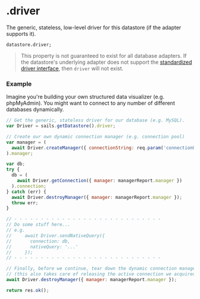 # .driver

The generic, stateless, low-level driver for this datastore (if the adapter supports it).

```usage
datastore.driver;
```

> This property is not guaranteed to exist for all database adapters.  If the datastore's underlying adapter does not support the [standardized driver interface](https://github.com/node-machine/driver-interface), then `driver` will not exist.


### Example

Imagine you're building your own structured data visualizer (e.g. phpMyAdmin).  You might want to connect to any number of different databases dynamically.

```javascript
// Get the generic, stateless driver for our database (e.g. MySQL).
var Driver = sails.getDatastore().driver;

// Create our own dynamic connection manager (e.g. connection pool)
var manager = (
  await Driver.createManager({ connectionString: req.param('connectionUrl') })
).manager;

var db;
try {
  db = (
    await Driver.getConnection({ manager: managerReport.manager })
  ).connection;
} catch (err) {
  await Driver.destroyManager({ manager: managerReport.manager });
  throw err;
}

// - - - - - - - - - - - - - - - - - - - - - - - - - - - -
// Do some stuff here...
// e.g.
//     await Driver.sendNativeQuery({
//       connection: db,
//       nativeQuery: '...'
//     });
// - - - - - - - - - - - - - - - - - - - - - - - - - - - -

// Finally, before we continue, tear down the dynamic connection manager.
// (this also takes care of releasing the active connection we acquired above)
await Driver.destroyManager({ manager: managerReport.manager });

return res.ok();
```

<docmeta name="displayName" value=".driver">
<docmeta name="pageType" value="property">
